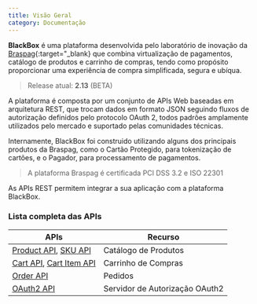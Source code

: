 ```yaml
---
title: Visão Geral  
category: Documentação
---
```



**BlackBox** é uma plataforma desenvolvida pelo laboratório de inovação da [Braspag](http://www.braspag.com.br){:target="_blank} que combina virtualização de pagamentos, catálogo de produtos e carrinho de compras, tendo como propósito proporcionar uma experiência de compra simplificada, segura e ubíqua. 

> Release atual:  **2.13** (BETA)

A plataforma é composta por um conjunto de APIs Web baseadas em arquitetura REST, que trocam dados em formato JSON seguindo fluxos de autorização definidos pelo protocolo OAuth 2, todos padrões amplamente utilizados pelo mercado e suportado pelas comunidades técnicas. 

Internamente, BlackBox foi construido utilizando alguns dos principais produtos da Braspag, como o Cartão Protegido, para tokenização de cartões, e o Pagador, para processamento de pagamentos. 
  
> A plataforma Braspag é certificada PCI DSS 3.2 e ISO 22301
  
As APIs REST permitem integrar a sua aplicação com a plataforma BlackBox. 

### Lista completa das APIs

APIs | Recurso
------------ | ------------- 
[Product API](/catalog/product/), [SKU API](/catalog/sku/) | Catálogo de Produtos  
[Cart API](/cart/cart/), [Cart Item API](/cart/cartitem/) | Carrinho de Compras  
[Order API](/order/order/) | Pedidos  
[OAuth2 API](/auth/oauth/) | Servidor de Autorização OAuth2  


